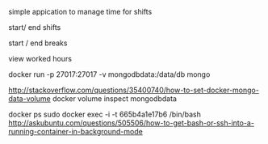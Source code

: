 simple appication to manage time for shifts 

start/ end shifts

start / end breaks

view worked hours


docker run -p 27017:27017 -v mongodbdata:/data/db mongo

http://stackoverflow.com/questions/35400740/how-to-set-docker-mongo-data-volume
docker volume inspect mongodbdata

docker ps
sudo docker exec -i -t 665b4a1e17b6 /bin/bash
http://askubuntu.com/questions/505506/how-to-get-bash-or-ssh-into-a-running-container-in-background-mode
